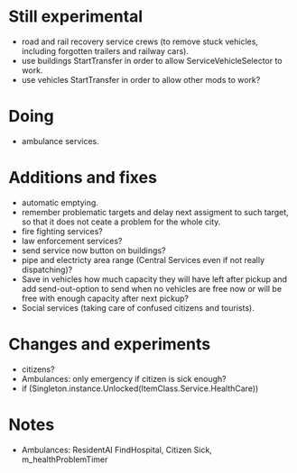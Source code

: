 # Still experimental
- road and rail recovery service crews (to remove stuck vehicles, including forgotten trailers and railway cars).
- use buildings StartTransfer in order to allow ServiceVehicleSelector to work.
- use vehicles StartTransfer in order to allow other mods to work?

# Doing
- ambulance services.

# Additions and fixes

- automatic emptying.
- remember problematic targets and delay next assigment to such target, so that it does not ceate a problem for the whole city.
- fire fighting services?
- law enforcement services?
- send service now button on buildings?
- pipe and electricty area range (Central Services even if not really dispatching)?
- Save in vehicles how much capacity they will have left after pickup and add send-out-option to send when no vehicles are free now or will be free with enough capacity after next pickup?
- Social services (taking care of confused citizens and tourists).

# Changes and experiments

- citizens?
- Ambulances: only emergency if citizen is sick enough?
- if (Singleton<UnlockManager>.instance.Unlocked(ItemClass.Service.HealthCare))

# Notes

- Ambulances: ResidentAI FindHospital, Citizen Sick, m_healthProblemTimer
